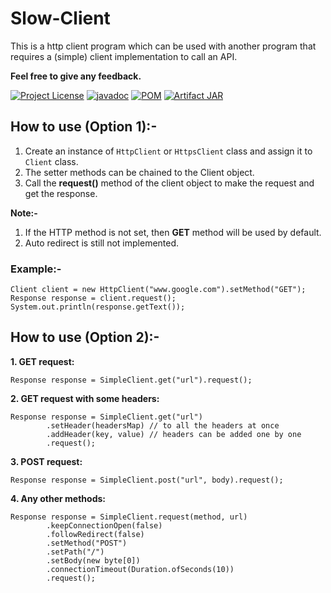 # Slow-Client

This is a http client program which can be used with another program that requires a (simple) client implementation to call an API.

**Feel free to give any feedback.**

[![Project License](https://img.shields.io/github/license/ParthaPPM/http-client)](https://github.com/ParthaPPM/http-client/blob/master/LICENSE)
[![javadoc](https://javadoc.io/badge2/io.github.parthappm/http-client/javadoc.svg)](https://javadoc.io/doc/io.github.parthappm/http-client)
[![POM](https://img.shields.io/maven-central/v/io.github.parthappm/http-client)](https://central.sonatype.dev/artifact/io.github.parthappm/http-client/1.0.0)
[![Artifact JAR](https://javadoc.io/badge2/io.github.parthappm/http-client/JAR.svg)](https://repo1.maven.org/maven2/io/github/parthappm/http-client/1.0.0/http-client-1.0.0.jar)

## How to use (Option 1):-
1. Create an instance of `HttpClient` or `HttpsClient` class and assign it to `Client` class.
2. The setter methods can be chained to the Client object.
3. Call the **request()** method of the client object to make the request and get the response.

**Note:-**
1. If the HTTP method is not set, then **GET** method will be used by default.
2. Auto redirect is still not implemented.

### Example:-
```ignorelang
Client client = new HttpClient("www.google.com").setMethod("GET");
Response response = client.request();
System.out.println(response.getText());
```

## How to use (Option 2):-
**1. GET request:**
```ignorelang
Response response = SimpleClient.get("url").request();
```
**2. GET request with some headers:**
```ignorelang
Response response = SimpleClient.get("url")
		.setHeader(headersMap) // to all the headers at once
		.addHeader(key, value) // headers can be added one by one
		.request();
```
**3. POST request:**
```ignorelang
Response response = SimpleClient.post("url", body).request();
```
**4. Any other methods:**
```ignorelang
Response response = SimpleClient.request(method, url)
		.keepConnectionOpen(false)
		.followRedirect(false)
		.setMethod("POST")
		.setPath("/")
		.setBody(new byte[0])
		.connectionTimeout(Duration.ofSeconds(10))
		.request();
```